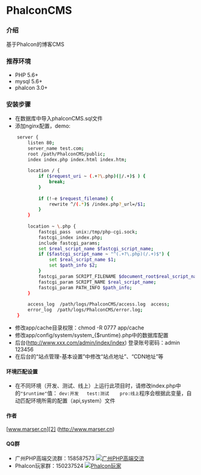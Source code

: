 PhalconCMS
=================
### 介绍
基于Phalcon的博客CMS

### 推荐环境
* PHP 5.6+
* mysql 5.6+
* phalcon 3.0+

### 安装步骤
* 在数据库中导入phalconCMS.sql文件
* 添加nginx配置，demo:
```bash
	server {
	    listen 80;
	    server_name test.com;
	    root /path/PhalconCMS/public;
	    index index.php index.html index.htm;
	
	    location / {
	        if ($request_uri ~ (.+?\.php)(|/.+)$ ) {
	            break;
	        }
	
	        if (!-e $request_filename) {
	            rewrite ^/(.*)$ /index.php?_url=/$1;
	        }
	    }
	
	    location ~ \.php {
	        fastcgi_pass  unix:/tmp/php-cgi.sock;
	        fastcgi_index index.php;
	        include fastcgi_params;
	        set $real_script_name $fastcgi_script_name;
	        if ($fastcgi_script_name ~ "^(.+?\.php)(/.+)$") {
	            set $real_script_name $1;
	            set $path_info $2;
	        }
	        fastcgi_param SCRIPT_FILENAME $document_root$real_script_name;
	        fastcgi_param SCRIPT_NAME $real_script_name;
	        fastcgi_param PATH_INFO $path_info;
	    }
	
	    access_log  /path/logs/PhalconCMS/access.log  access;
	    error_log  /path/logs/PhalconCMS/error.log;
	}
```
* 修改app/cache目录权限：chmod -R 0777 app/cache
* 修改app/config/system/system_{$runtime}.php中的数据库配置
* 后台(http://www.xxx.com/admin/index/index) 登录账号密码：admin  123456
* 在后台的“站点管理-基本设置”中修改“站点地址”、“CDN地址”等

#### 环境匹配设置
* 在不同环境（开发、测试、线上）上运行此项目时，请修改index.php中的``` "$runtime" ```值：
``` dev:开发   test:测试    pro:线上 ```程序会根据此变量，自动匹配环境所需的配置（api,system）文件

#### 作者
[www.marser.cn][2] (http://www.marser.cn)

#### QQ群
* 广州PHP高端交流群：158587573  <a target="_blank" href="https://shang.qq.com/wpa/qunwpa?idkey=76053c37f853158ffbf505de6556c9dcaaf1b4703ffb538237d441a0d884f03a"><img border="0" src="https://pub.idqqimg.com/wpa/images/group.png" alt="广州PHP高端交流" title="广州PHP高端交流"></a>
* Phalcon玩家群：150237524  <a target="_blank" href="https://shang.qq.com/wpa/qunwpa?idkey=aba021d46bc828231de2464e84a69619696887fe9515512e0ceb8d1bda053826"><img border="0" src="https://pub.idqqimg.com/wpa/images/group.png" alt="Phalcon玩家" title="Phalcon玩家"></a>


[1]:	http://www.iphalcon.cn
[2]:	http://www.marser.cn
